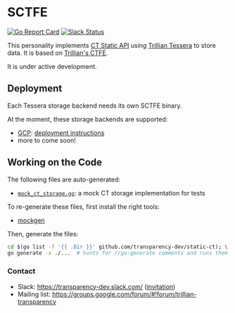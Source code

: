 # SCTFE

[![Go Report Card](https://goreportcard.com/badge/github.com/transparency-dev/static-ct)](https://goreportcard.com/report/github.com/transparency-dev/static-ct)
[![Slack Status](https://img.shields.io/badge/Slack-Chat-blue.svg)](https://transparency-dev.slack.com/)

This personality implements [CT Static API](https://c2sp.org/static-ct-api) 
using [Trillian Tessera](https://github.com/transparency-dev/trillian-tessera) 
to store data. It is based on 
[Trillian's CTFE](https://github.com/google/certificate-transparency-go/tree/master/trillian/ctfe).

It is under active development.

## Deployment
Each Tessera storage backend needs its own SCTFE binary.

At the moment, these storage backends are supported:

 - [GCP](./cmd/gcp/): [deployment instructions](./deployment/live/gcp/test/)
 - more to come soon!

## Working on the Code
The following files are auto-generated:
 - [`mock_ct_storage.go`](./mockstorage/mock_ct_storage.go): a mock CT storage implementation for tests

To re-generate these files, first install the right tools:
 - [mockgen](https://github.com/golang/mock?tab=readme-ov-file#installation)

Then, generate the files:

```bash
cd $(go list -f '{{ .Dir }}' github.com/transparency-dev/static-ct); \
go generate -x ./...  # hunts for //go:generate comments and runs them
```

### Contact

- Slack: https://transparency-dev.slack.com/ ([invitation](https://join.slack.com/t/transparency-dev/shared_invite/zt-27pkqo21d-okUFhur7YZ0rFoJVIOPznQ))
- Mailing list: https://groups.google.com/forum/#!forum/trillian-transparency
